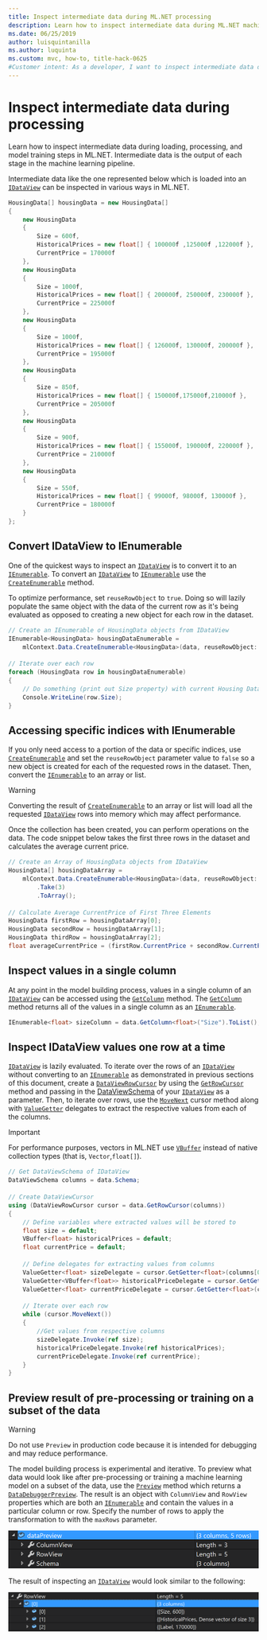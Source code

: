 ```yaml
---
title: Inspect intermediate data during ML.NET processing
description: Learn how to inspect intermediate data during ML.NET machine learning pipeline loading, processing and model training steps in ML.NET.
ms.date: 06/25/2019
author: luisquintanilla
ms.author: luquinta
ms.custom: mvc, how-to, title-hack-0625
#Customer intent: As a developer, I want to inspect intermediate data during ML.NET machine learning loading, processing and model training steps so that I can make sure that I'm getting the results I expect.
---
```


# Inspect intermediate data during processing

Learn how to inspect intermediate data during loading, processing, and model training steps in ML.NET. Intermediate data is the output of each stage in the machine learning pipeline.

Intermediate data like the one represented below which is loaded into an [`IDataView`](xref:Microsoft.ML.IDataView) can be inspected in various ways in ML.NET.
 
```csharp
HousingData[] housingData = new HousingData[]
{
    new HousingData
    {
        Size = 600f,
        HistoricalPrices = new float[] { 100000f ,125000f ,122000f },
        CurrentPrice = 170000f
    },
    new HousingData
    {
        Size = 1000f,
        HistoricalPrices = new float[] { 200000f, 250000f, 230000f },
        CurrentPrice = 225000f
    },
    new HousingData
    {
        Size = 1000f,
        HistoricalPrices = new float[] { 126000f, 130000f, 200000f },
        CurrentPrice = 195000f
    },
    new HousingData
    {
        Size = 850f,
        HistoricalPrices = new float[] { 150000f,175000f,210000f },
        CurrentPrice = 205000f
    },
    new HousingData
    {
        Size = 900f,
        HistoricalPrices = new float[] { 155000f, 190000f, 220000f },
        CurrentPrice = 210000f
    },
    new HousingData
    {
        Size = 550f,
        HistoricalPrices = new float[] { 99000f, 98000f, 130000f },
        CurrentPrice = 180000f
    }
};
```

## Convert IDataView to IEnumerable

One of the quickest ways to inspect an [`IDataView`](xref:Microsoft.ML.IDataView) is to convert it to an [`IEnumerable`](xref:System.Collections.Generic.IEnumerable%601). To convert an [`IDataView`](xref:Microsoft.ML.IDataView) to [`IEnumerable`](xref:System.Collections.Generic.IEnumerable%601) use the [`CreateEnumerable`](xref:Microsoft.ML.DataOperationsCatalog.CreateEnumerable*) method. 

To optimize performance, set `reuseRowObject` to `true`. Doing so will lazily populate the same object with the data of the current row as it's being evaluated as opposed to creating a new object for each row in the dataset.

```csharp
// Create an IEnumerable of HousingData objects from IDataView
IEnumerable<HousingData> housingDataEnumerable =
    mlContext.Data.CreateEnumerable<HousingData>(data, reuseRowObject: true);

// Iterate over each row
foreach (HousingData row in housingDataEnumerable)
{
    // Do something (print out Size property) with current Housing Data object being evaluated
    Console.WriteLine(row.Size);
}
```

## Accessing specific indices with IEnumerable

If you only need access to a portion of the data or specific indices, use [`CreateEnumerable`](xref:Microsoft.ML.DataOperationsCatalog.CreateEnumerable*) and set the `reuseRowObject` parameter value to `false` so a new object is created for each of the requested rows in the dataset. Then, convert the [`IEnumerable`](xref:System.Collections.Generic.IEnumerable%601) to an array or list.

> [!WARNING]
> Converting the result of [`CreateEnumerable`](xref:Microsoft.ML.DataOperationsCatalog.CreateEnumerable*) to an array or list will load all the requested [`IDataView`](xref:Microsoft.ML.IDataView) rows into memory which may affect performance.

Once the collection has been created, you can perform operations on the data. The code snippet below takes the first three rows in the dataset and calculates the average current price.

```csharp
// Create an Array of HousingData objects from IDataView
HousingData[] housingDataArray =
    mlContext.Data.CreateEnumerable<HousingData>(data, reuseRowObject: false)
        .Take(3)
        .ToArray();

// Calculate Average CurrentPrice of First Three Elements
HousingData firstRow = housingDataArray[0];
HousingData secondRow = housingDataArray[1];
HousingData thirdRow = housingDataArray[2];
float averageCurrentPrice = (firstRow.CurrentPrice + secondRow.CurrentPrice + thirdRow.CurrentPrice) / 3;
``` 

## Inspect values in a single column

At any point in the model building process, values in a single column of an [`IDataView`](xref:Microsoft.ML.IDataView) can be accessed using the [`GetColumn`](xref:Microsoft.ML.Data.ColumnCursorExtensions.GetColumn*) method. The [`GetColumn`](xref:Microsoft.ML.Data.ColumnCursorExtensions.GetColumn*) method returns all of the values in a single column as an [`IEnumerable`](xref:System.Collections.Generic.IEnumerable%601).

```csharp
IEnumerable<float> sizeColumn = data.GetColumn<float>("Size").ToList();
```

## Inspect IDataView values one row at a time

[`IDataView`](xref:Microsoft.ML.IDataView) is lazily evaluated. To iterate over the rows of an [`IDataView`](xref:Microsoft.ML.IDataView) without converting to an [`IEnumerable`](xref:System.Collections.Generic.IEnumerable%601) as demonstrated in previous sections of this document, create a [`DataViewRowCursor`](xref:Microsoft.ML.DataViewRowCursor) by using the [`GetRowCursor`](xref:Microsoft.ML.IDataView.GetRowCursor*) method and passing in the [DataViewSchema](xref:Microsoft.ML.DataViewSchema) of your [`IDataView`](xref:Microsoft.ML.IDataView) as a parameter. Then, to iterate over rows, use the [`MoveNext`](xref:Microsoft.ML.DataViewRowCursor.MoveNext*) cursor method along with [`ValueGetter`](xref:Microsoft.ML.ValueGetter%601) delegates to extract the respective values from each of the columns.

> [!IMPORTANT]
> For performance purposes, vectors in ML.NET use [`VBuffer`](xref:Microsoft.ML.Data.VBuffer%601) instead of native collection types (that is, `Vector`,`float[]`). 

```csharp
// Get DataViewSchema of IDataView
DataViewSchema columns = data.Schema;

// Create DataViewCursor
using (DataViewRowCursor cursor = data.GetRowCursor(columns))
{
    // Define variables where extracted values will be stored to
    float size = default;
    VBuffer<float> historicalPrices = default;
    float currentPrice = default;

    // Define delegates for extracting values from columns
    ValueGetter<float> sizeDelegate = cursor.GetGetter<float>(columns[0]);
    ValueGetter<VBuffer<float>> historicalPriceDelegate = cursor.GetGetter<VBuffer<float>>(columns[1]);
    ValueGetter<float> currentPriceDelegate = cursor.GetGetter<float>(columns[2]);
    
    // Iterate over each row
    while (cursor.MoveNext())
    {
        //Get values from respective columns
        sizeDelegate.Invoke(ref size);
        historicalPriceDelegate.Invoke(ref historicalPrices);
        currentPriceDelegate.Invoke(ref currentPrice);
    }
}
```

## Preview result of pre-processing or training on a subset of the data

> [!WARNING]
> Do not use `Preview` in production code because it is intended for debugging and may reduce performance.

The model building process is experimental and iterative. To preview what data would look like after pre-processing or training a machine learning model on a subset of the data, use the [`Preview`](xref:Microsoft.ML.DebuggerExtensions.Preview*) method which returns a [`DataDebuggerPreview`](xref:Microsoft.ML.Data.DataDebuggerPreview). The result is an object with `ColumnView` and `RowView` properties which are both an [`IEnumerable`](xref:System.Collections.Generic.IEnumerable%601) and contain the values in a particular column or row. Specify the number of rows to apply the transformation to with the `maxRows` parameter.

![Data Debugger Preview Object](./media/inspect-intermediate-data-ml-net/data-debugger-preview-01.png)

The result of inspecting an [`IDataView`](xref:Microsoft.ML.IDataView) would look similar to the following:

![Data Debugger Preview Row View](./media/inspect-intermediate-data-ml-net/data-debugger-preview-02.png)
